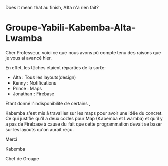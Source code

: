 Does it mean that au finish, Alta n'a rien fait?


# Groupe-Yabili-Kabemba-Alta-Lwamba

Cher Professeur, voici ce que nous avons pû compte tenu des raisons que je vous ai avancé hier.

En effet, les tâches étaient réparties de la sorte:

- Alta : Tous les layouts(design)
- Kenny : Notifications
- Prince : Maps
- Jonathan : Firebase


Etant donné l'indisponibilité de certains , 

Kabemba s'est mis à travailler sur les maps pour avoir une idée du concret. Ce qui justifie qu'il a deux codes pour Map (Kabemba et Lwamba) et qu'il y a pas de Firebase à cause du fait que cette programmation devait se baser sur les layouts qu'on aurait reçu.

Merci


Kabemba 

Chef de Groupe
